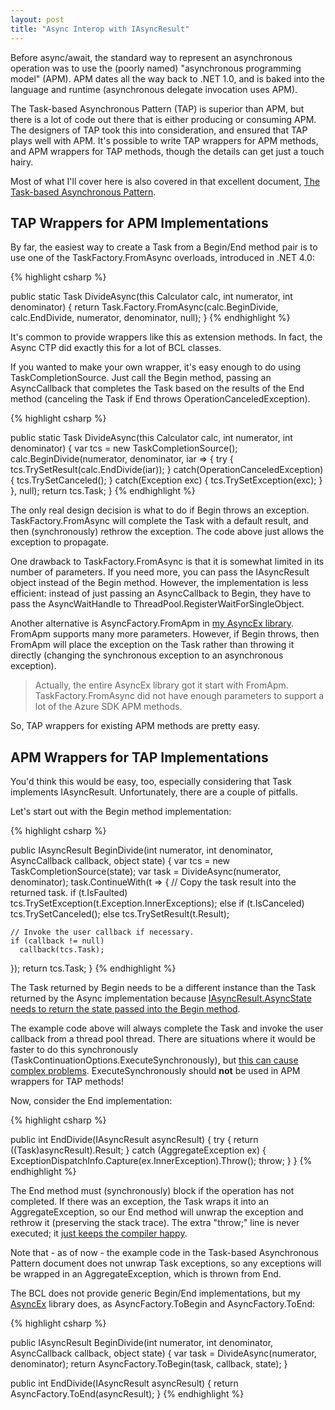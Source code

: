 ```yaml
---
layout: post
title: "Async Interop with IAsyncResult"
---
```

Before async/await, the standard way to represent an asynchronous operation was to use the (poorly named) "asynchronous programming model" (APM). APM dates all the way back to .NET 1.0, and is baked into the language and runtime (asynchronous delegate invocation uses APM).

The Task-based Asynchronous Pattern (TAP) is superior than APM, but there is a lot of code out there that is either producing or consuming APM. The designers of TAP took this into consideration, and ensured that TAP plays well with APM. It's possible to write TAP wrappers for APM methods, and APM wrappers for TAP methods, though the details can get just a touch hairy.

Most of what I'll cover here is also covered in that excellent document, [The Task-based Asynchronous Pattern](http://www.microsoft.com/en-us/download/details.aspx?id=19957).

## TAP Wrappers for APM Implementations

By far, the easiest way to create a Task from a Begin/End method pair is to use one of the TaskFactory.FromAsync overloads, introduced in .NET 4.0:

{% highlight csharp %}

public static Task<int> DivideAsync(this Calculator calc, int numerator, int denominator)
{
  return Task.Factory.FromAsync(calc.BeginDivide, calc.EndDivide, numerator, denominator, null);
}
{% endhighlight %}

It's common to provide wrappers like this as extension methods. In fact, the Async CTP did exactly this for a lot of BCL classes.

If you wanted to make your own wrapper, it's easy enough to do using TaskCompletionSource. Just call the Begin method, passing an AsyncCallback that completes the Task based on the results of the End method (canceling the Task if End throws OperationCanceledException).

{% highlight csharp %}

public static Task<int> DivideAsync(this Calculator calc, int numerator, int denominator)
{
  var tcs = new TaskCompletionSource<int>();
  calc.BeginDivide(numerator, denominator, iar =>
  {
    try { tcs.TrySetResult(calc.EndDivide(iar)); }
    catch(OperationCanceledException) { tcs.TrySetCanceled(); }
    catch(Exception exc) { tcs.TrySetException(exc); }
  }, null);
  return tcs.Task;
}
{% endhighlight %}

The only real design decision is what to do if Begin throws an exception. TaskFactory.FromAsync will complete the Task with a default result, and then (synchronously) rethrow the exception. The code above just allows the exception to propagate.

One drawback to TaskFactory.FromAsync is that it is somewhat limited in its number of parameters. If you need more, you can pass the IAsyncResult object instead of the Begin method. However, the implementation is less efficient: instead of just passing an AsyncCallback to Begin, they have to pass the AsyncWaitHandle to ThreadPool.RegisterWaitForSingleObject.

Another alternative is AsyncFactory.FromApm in [my AsyncEx library](http://nitoasyncex.codeplex.com/). FromApm supports many more parameters. However, if Begin throws, then FromApm will place the exception on the Task rather than throwing it directly (changing the synchronous exception to an asynchronous exception).

> Actually, the entire AsyncEx library got it start with FromApm. TaskFactory.FromAsync did not have enough parameters to support a lot of the Azure SDK APM methods.

So, TAP wrappers for existing APM methods are pretty easy.

## APM Wrappers for TAP Implementations

You'd think this would be easy, too, especially considering that Task implements IAsyncResult. Unfortunately, there are a couple of pitfalls.

Let's start out with the Begin method implementation:

{% highlight csharp %}

public IAsyncResult BeginDivide(int numerator, int denominator, AsyncCallback callback, object state)
{
  var tcs = new TaskCompletionSource<int>(state);
  var task = DivideAsync(numerator, denominator);
  task.ContinueWith(t =>
  {
    // Copy the task result into the returned task.
    if (t.IsFaulted)
      tcs.TrySetException(t.Exception.InnerExceptions);
    else if (t.IsCanceled)
      tcs.TrySetCanceled();
    else
      tcs.TrySetResult(t.Result);

    // Invoke the user callback if necessary.
    if (callback != null)
      callback(tcs.Task);
  });
  return tcs.Task;
}
{% endhighlight %}

The Task returned by Begin needs to be a different instance than the Task returned by the Async implementation because [IAsyncResult.AsyncState needs to return the state passed into the Begin method](http://blogs.msdn.com/b/junfeng/archive/2006/03/28/563627.aspx).

The example code above will always complete the Task and invoke the user callback from a thread pool thread. There are situations where it would be faster to do this synchronously (TaskContinuationOptions.ExecuteSynchronously), but [this can cause complex problems](http://social.msdn.microsoft.com/Forums/en-US/async/thread/9535a4a6-6218-45fe-aa45-79332b9e5b88). ExecuteSynchronously should **not** be used in APM wrappers for TAP methods!

Now, consider the End implementation:

{% highlight csharp %}

public int EndDivide(IAsyncResult asyncResult)
{
  try
  {
    return ((Task<int>)asyncResult).Result;
  }
  catch (AggregateException ex)
  {
    ExceptionDispatchInfo.Capture(ex.InnerException).Throw();
    throw;
  }
}
{% endhighlight %}

The End method must (synchronously) block if the operation has not completed. If there was an exception, the Task wraps it into an AggregateException, so our End method will unwrap the exception and rethrow it (preserving the stack trace). The extra "throw;" line is never executed; it [just keeps the compiler happy](http://connect.microsoft.com/VisualStudio/feedback/details/689516/exceptiondispatchinfo-api-modifications).

Note that - as of now - the example code in the Task-based Asynchronous Pattern document does not unwrap Task exceptions, so any exceptions will be wrapped in an AggregateException, which is thrown from End.

The BCL does not provide generic Begin/End implementations, but my [AsyncEx](http://nitoasyncex.codeplex.com/) library does, as AsyncFactory.ToBegin and AsyncFactory.ToEnd:

{% highlight csharp %}

public IAsyncResult BeginDivide(int numerator, int denominator, AsyncCallback callback, object state)
{
  var task = DivideAsync(numerator, denominator);
  return AsyncFactory<int>.ToBegin(task, callback, state);
}

public int EndDivide(IAsyncResult asyncResult)
{
  return AsyncFactory<int>.ToEnd(asyncResult);
}
{% endhighlight %}